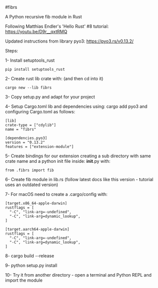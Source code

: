 #fibrs

A Python recursive fib module in Rust

Following Matthias Endler's 'Hello Rust' #8 tutorial: 
https://youtu.be/D9r__qxtRMQ

Updated instructions from library pyo3: 
https://pyo3.rs/v0.13.2/


Steps:

1- Install setuptools_rust

```
pip install setuptools_rust
```


2- Create rust lib crate with: (and then cd into it)

```
cargo new --lib fibrs
```

3- Copy setup.py and adapt for your project

4- Setup Cargo.toml lib and dependencies using: cargo add pyo3
and configuring Cargo.toml as follows:

```
[lib]
crate-type = ["cdylib"]
name = "fibrs"

[dependencies.pyo3]
version = "0.13.2"
features = ["extension-module"]
```


5- Create bindings for our extension creating a sub directory with same crate name and a python init file inside: __init__.py with:

```
from .fibrs import fib
```

6- Create fib module in lib.rs (follow latest docs like this version - tutorial uses an outdated version)

7- For macOS need to create a .cargo/config with:

```
[target.x86_64-apple-darwin]
rustflags = [
  "-C", "link-arg=-undefined",
  "-C", "link-arg=dynamic_lookup",
]

[target.aarch64-apple-darwin]
rustflags = [
  "-C", "link-arg=-undefined",
  "-C", "link-arg=dynamic_lookup",
]
```

8- cargo build --release

9- python setup.py install

10- Try it from another directory - open a terminal and Python REPL and import the module

